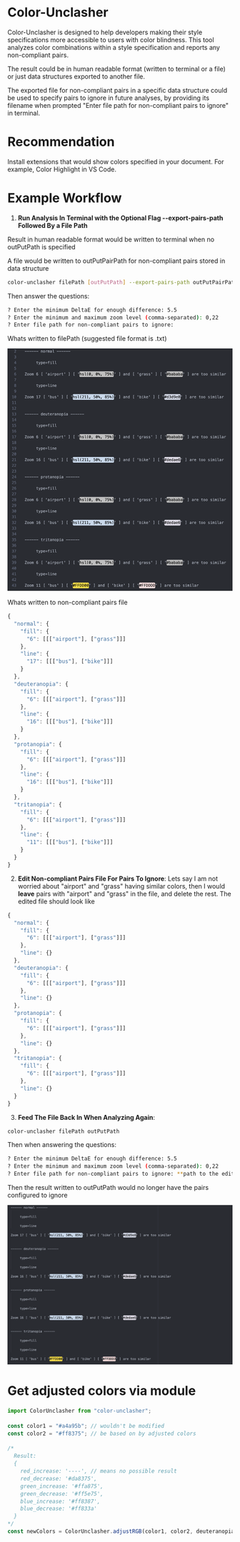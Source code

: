 # Color-Unclasher

Color-Unclasher is designed to help developers making their style specifications more accessible to users with color blindness. This tool analyzes color combinations within a style specification and reports any non-compliant pairs. 

The result could be in human readable format (written to terminal or a file) or just data structures exported to another file. 

The exported file for non-compliant pairs in a specific data structure could be used to specify pairs to ignore in future analyses, by providing its filename when prompted "Enter file path for non-compliant pairs to ignore" in terminal.

# Recommendation

Install extensions that would show colors specified in your document. For example, Color Highlight in VS Code.

# Example Workflow
1.  **Run Analysis In Terminal with the Optional Flag --export-pairs-path Followed By a File Path**

Result in human readable format would be written to terminal when no outPutPath is specified

A file would be written to outPutPairPath for non-compliant pairs stored in data structure 
```sh
color-unclasher filePath [outPutPath] --export-pairs-path outPutPairPath
```

Then answer the questions:
```sh
? Enter the minimum DeltaE for enough difference: 5.5
? Enter the minimum and maximum zoom level (comma-separated): 0,22
? Enter file path for non-compliant pairs to ignore: 
```

Whats written to filePath (suggested file format is .txt)

![The non-compliant pairs with their IDs and color at a particular zoom level, organized by type=fill or type=line, and types of color blindness](.github/r1.png)

Whats written to non-compliant pairs file

```js
{
  "normal": {
    "fill": {
      "6": [[["airport"], ["grass"]]]
    },
    "line": {
      "17": [[["bus"], ["bike"]]]
    }
  },
  "deuteranopia": {
    "fill": {
      "6": [[["airport"], ["grass"]]]
    },
    "line": {
      "16": [[["bus"], ["bike"]]]
    }
  },
  "protanopia": {
    "fill": {
      "6": [[["airport"], ["grass"]]]
    },
    "line": {
      "16": [[["bus"], ["bike"]]]
    }
  },
  "tritanopia": {
    "fill": {
      "6": [[["airport"], ["grass"]]]
    },
    "line": {
      "11": [[["bus"], ["bike"]]]
    }
  }
}
```

2. **Edit Non-compliant Pairs File For Pairs To Ignore**:
Lets say I am not worried about "airport" and "grass" having similar colors, then I would **leave** pairs with "airport" and "grass" in the file, and delete the rest. The edited file should look like 
```js
{
  "normal": {
    "fill": {
      "6": [[["airport"], ["grass"]]]
    },
    "line": {}
  },
  "deuteranopia": {
    "fill": {
      "6": [[["airport"], ["grass"]]]
    },
    "line": {}
  },
  "protanopia": {
    "fill": {
      "6": [[["airport"], ["grass"]]]
    },
    "line": {}
  },
  "tritanopia": {
    "fill": {
      "6": [[["airport"], ["grass"]]]
    },
    "line": {}
  }
}
```

3. **Feed The File Back In When Analyzing Again**:

```sh
color-unclasher filePath outPutPath
```
Then when answering  the questions:
```sh
? Enter the minimum DeltaE for enough difference: 5.5
? Enter the minimum and maximum zoom level (comma-separated): 0,22
? Enter file path for non-compliant pairs to ignore: **path to the edited file**
```

Then the result written to outPutPath would no longer have the pairs configured to ignore

![The result is a lot shorter than before](.github/r2_n.png)

# Get adjusted colors via module

```js
import ColorUnclasher from "color-unclasher";

const color1 = "#a4a95b"; // wouldn't be modified
const color2 = "#ff8375"; // be based on by adjusted colors 

/*
  Result:
  {
    red_increase: '----', // means no possible result
    red_decrease: '#da8375',
    green_increase: '#ffa875',
    green_decrease: '#ff5e75',
    blue_increase: '#ff8387',
    blue_decrease: '#ff833a'
  }
*/
const newColors = ColorUnclasher.adjustRGB(color1, color2, deuteranopia);
```
